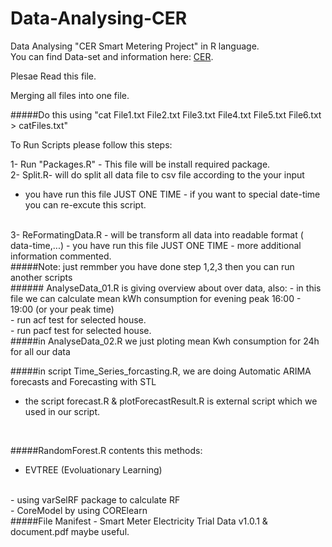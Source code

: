 # Data-Analysing-CER

Data Analysing "CER Smart Metering Project" in R language.<br/>
You can find Data-set and information here: [CER](http://www.ucd.ie/issda/data/commissionforenergyregulationcer/ ).

Plesae Read this file.<br/>

Merging all files into one file. <br/>

#####Do this using "cat File1.txt File2.txt File3.txt File4.txt File5.txt File6.txt > catFiles.txt"</h3>

To Run Scripts please follow  this steps:<br/>

1- Run "Packages.R" - This file will be install required package.
<br/>
2- Split.R- will do split all data file to csv file according to the your input <br/>
  - you have run this file JUST ONE TIME - if you want to special date-time you can re-excute this script.
<br/>
3- ReFormatingData.R - will be transform all data into readable format ( data-time,...)
  - you have run this file JUST ONE TIME - more additional information commented.
<br/>
#####Note: just remmber you have done step 1,2,3 then you can run another scripts  
<br/>
###### AnalyseData_01.R is giving overview about over data, also:
- in this file we can calculate mean kWh consumption for evening peak 16:00 - 19:00 (or your peak time)
<br/>
- run acf test for selected house.
<br/>
- run pacf test for selected house.
<br/>
#####in AnalyseData_02.R we just ploting mean Kwh consumption for 24h for all our data

#####in script Time_Series_forcasting.R, we are doing Automatic ARIMA forecasts and Forecasting with STL
- the script forecast.R & plotForecastResult.R is external script which we used in our script.
<br/>

#####RandomForest.R contents this methods:
- EVTREE (Evoluationary Learning)
<br/>
- using varSelRF package to calculate RF
<br/>
- CoreModel by using CORElearn
<br/>
#####File Manifest - Smart Meter Electricity Trial Data v1.0.1 & document.pdf maybe useful.
